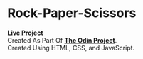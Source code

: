 # Rock-Paper-Scissors
**[Live Project](https://drewross140.github.io/Rock-Paper-Scissors/)**  
Created As Part Of **[The Odin Project](https://www.theodinproject.com/lessons/foundations-rock-paper-scissors)**.   
Created Using HTML, CSS, and JavaScript.  